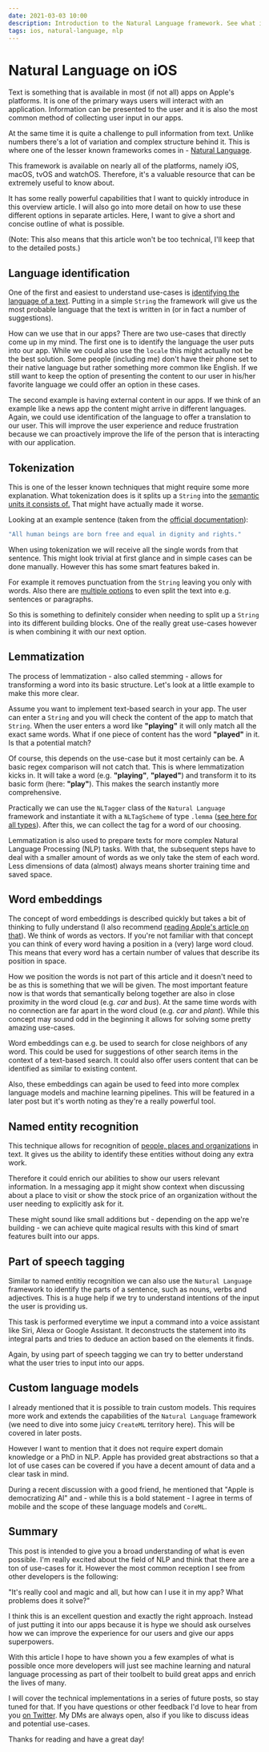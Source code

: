 ```yaml
---
date: 2021-03-03 10:00
description: Introduction to the Natural Language framework. See what is possible to do and learn about possible use-cases.
tags: ios, natural-language, nlp
---
```


# Natural Language on iOS

Text is something that is available in most (if not all) apps on Apple's platforms. It is one of the primary ways users will interact with an application. Information can be presented to the user and it is also the most common method of collecting user input in our apps.

At the same time it is quite a challenge to pull information from text. Unlike numbers there's a lot of variation and complex structure behind it. This is where one of the lesser known frameworks comes in - [Natural Language](https://developer.apple.com/documentation/naturallanguage). 

This framework is available on nearly all of the platforms, namely iOS, macOS, tvOS and watchOS. Therefore, it's a valuable resource that can be extremely useful to know about.

It has some really powerful capabilities that I want to quickly introduce in this overview article. I will also go into more detail on how to use these different options in separate articles. Here, I want to give a short and concise outline of what is possible.

(Note: This also means that this article won't be too technical, I'll keep that to the detailed posts.)

## Language identification

One of the first and easiest to understand use-cases is [identifying the language of a text](https://developer.apple.com/documentation/naturallanguage/identifying_the_language_in_text). Putting in a simple `String` the framework will give us the most probable language that the text is written in (or in fact a number of suggestions).

How can we use that in our apps? There are two use-cases that directly come up in my mind. The first one is to identify the language the user puts into our app. While we could also use the `locale` this might actually not be the best solution. Some people (including me) don't have their phone set to their native language but rather something more common like English. If we still want to keep the option of presenting the content to our user in his/her favorite language we could offer an option in these cases.

The second example is having external content in our apps. If we think of an example like a news app the content might arrive in different languages. Again, we could use identification of the language to offer a translation to our user. This will improve the user experience and reduce frustration because we can proactively improve the life of the person that is interacting with our application.

## Tokenization

This is one of the lesser known techniques that might require some more explanation. What tokenization does is it splits up a `String` into the [semantic units it consists of.](https://developer.apple.com/documentation/naturallanguage/tokenizing_natural_language_text) That might have actually made it worse. 

Looking at an example sentence (taken from the [official documentation](https://developer.apple.com/documentation/naturallanguage/tokenizing_natural_language_text)):

```swift
"All human beings are born free and equal in dignity and rights."
```

When using tokenization we will receive all the single words from that sentence. This might look trivial at first glance and in simple cases can be done manually. However this has some smart features baked in. 

For example it removes punctuation from the `String` leaving you only with words. Also there are [multiple options](https://developer.apple.com/documentation/naturallanguage/nltokenunit) to even split the text into e.g. sentences or paragraphs.

So this is something to definitely consider when needing to split up a `String` into its different building blocks. One of the really great use-cases however is when combining it with our next option.

## Lemmatization

The process of lemmatization - also called stemming - allows for transforming a word into its basic structure. Let's look at a little example to make this more clear.

Assume you want to implement text-based search in your app. The user can enter a `String` and you will check the content of the app to match that `String`. When the user enters a word like **"playing"** it will only match all the exact same words. What if one piece of content has the word **"played"** in it. Is that a potential match?

Of course, this depends on the use-case but it most certainly can be. A basic regex comparison will not catch that. This is where lemmatization kicks in. It will take a word (e.g. **"playing"**, **"played"**) and transform it to its basic form (here: **"play"**). This makes the search instantly more comprehensive. 

Practically we can use the `NLTagger` class of the `Natural Language` framework and instantiate it with a `NLTagScheme` of type `.lemma` ([see here for all types](https://developer.apple.com/documentation/naturallanguage/nltagscheme)). After this, we can collect the tag for a word of our choosing.

Lemmatization is also used to prepare texts for more complex Natural Language Processing (NLP) tasks. With that, the subsequent steps have to deal with a smaller amount of words as we only take the stem of each word. Less dimensions of data (almost) always means shorter training time and saved space.

## Word embeddings

The concept of word embeddings is described quickly but takes a bit of thinking to fully understand (I also recommend [reading Apple's article on that](https://developer.apple.com/documentation/naturallanguage/finding_similarities_between_pieces_of_text)). We think of words as vectors. If you're not familiar with that concept you can think of every word having a position in a (very) large word cloud. This means that every word has a certain number of values that describe its position in space.

How we position the words is not part of this article and it doesn't need to be as this is something that we will be given. The most important feature now is that words that semantically belong together are also in close proximity in the word cloud (e.g. *car* and *bus*). At the same time words with no connection are far apart in the word cloud (e.g. *car* and *plant*). While this concept may sound odd in the beginning it allows for solving some pretty amazing use-cases.

Word embeddings can e.g. be used to search for close neighbors of any word. This could be used for suggestions of other search items in the context of a text-based search. It could also offer users content that can be identified as similar to existing content. 

Also, these embeddings can again be used to feed into more complex language models and machine learning pipelines. This will be featured in a later post but it's worth noting as they're a really powerful tool.

## Named entity recognition

This technique allows for recognition of [people, places and organizations](https://developer.apple.com/documentation/naturallanguage/identifying_people_places_and_organizations) in text. It gives us the ability to identify these entities without doing any extra work. 

Therefore it could enrich our abilities to show our users relevant information. In a messaging app it might show context when discussing about a place to visit or show the stock price of an organization without the user needing to explicitly ask for it. 

These might sound like small additions but - depending on the app we're building - we can achieve quite magical results with this kind of smart features built into our apps.

## Part of speech tagging

Similar to named entitiy recognition we can also use the `Natural Language` framework to identify the parts of a sentence, such as nouns, verbs and adjectives. This is a huge help if we try to understand intentions of the input the user is providing us.

This task is performed everytime we input a command into a voice assistant like Siri, Alexa or Google Assistant. It deconstructs the statement into its integral parts and tries to deduce an action based on the elements it finds.

Again, by using part of speech tagging we can try to better understand what the user tries to input into our apps. 

## Custom language models

I already mentioned that it is possible to train custom models. This requires more work and extends the capabilities of the `Natural Language` framework (we need to dive into some juicy `CreateML` territory here). This will be covered in later posts.

However I want to mention that it does not require expert domain knowledge or a PhD in NLP. Apple has provided great abstractions so that a lot of use cases can be covered if you have a decent amount of data and a clear task in mind.

During a recent discussion with a good friend, he mentioned that "Apple is democratizing AI" and - while this is a bold statement - I agree in terms of mobile and the scope of these language models and `CoreML`.

## Summary

This post is intended to give you a broad understanding of what is even possible. I'm really excited about the field of NLP and think that there are a ton of use-cases for it. However the most common reception I see from other developers is the following:

"It's really cool and magic and all, but how can I use it in my app? What problems does it solve?"

I think this is an excellent question and exactly the right approach. Instead of just putting it into our apps because it is hype we should ask ourselves how we can improve the experience for our users and give our apps superpowers.

With this article I hope to have shown you a few examples of what is possible once more developers will just see machine learning and natural language processing as part of their toolbelt to build great apps and enrich the lives of many. 

I will cover the technical implementations in a series of future posts, so stay tuned for that. If you have questions or other feedback I'd love to hear from you [on Twitter](https://twitter.com/stefanjblos). My DMs are always open, also if you like to discuss ideas and potential use-cases.

Thanks for reading and have a great day!
